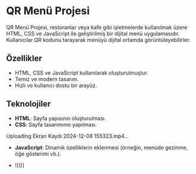 

# QR Menü Projesi

QR Menü Projesi, restoranlar veya kafe gibi işletmelerde kullanılmak üzere HTML, CSS ve JavaScript ile geliştirilmiş bir dijital menü uygulamasıdır. Kullanıcılar QR kodunu tarayarak menüyü dijital ortamda görüntüleyebilirler.



## Özellikler

- HTML, CSS ve JavaScript kullanılarak oluşturulmuştur.
- Temiz ve modern tasarım.
- Hızlı ve kullanıcı dostu bir arayüz.

## Teknolojiler

- **HTML**: Sayfa yapısının oluşturulması.
- **CSS**: Sayfa tasarımının yapılması.


Uploading Ekran Kaydı 2024-12-08 155323.mp4…

- **JavaScript**: Dinamik özelliklerin eklenmesi (örneğin, menüde gezinme, öğe gösterimi vb.).

- ![()]

 


